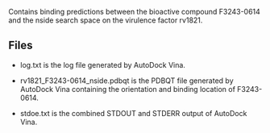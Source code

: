 Contains binding predictions between the bioactive compound F3243-0614 and the nside search space on the virulence factor rv1821.

## Files

- log.txt is the log file generated by AutoDock Vina.

- rv1821_F3243-0614_nside.pdbqt is the PDBQT file generated by AutoDock Vina containing the orientation and binding location of F3243-0614.

- stdoe.txt is the combined STDOUT and STDERR output of AutoDock Vina.

